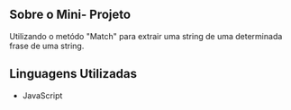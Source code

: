 
## Sobre o Mini- Projeto

Utilizando o metódo "Match" para extrair uma string de uma determinada frase de uma string.

## Linguagens Utilizadas

- JavaScript